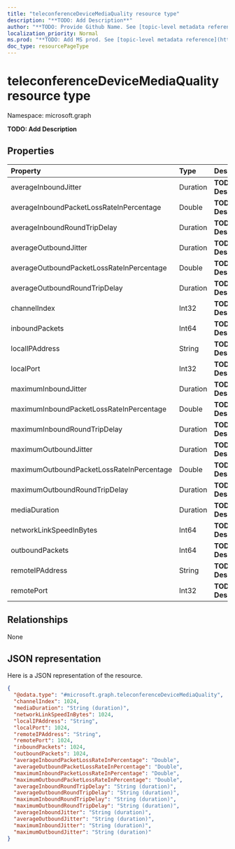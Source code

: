 ```yaml
---
title: "teleconferenceDeviceMediaQuality resource type"
description: "**TODO: Add Description**"
author: "**TODO: Provide Github Name. See [topic-level metadata reference](https://msgo.azurewebsites.net/add/document/guidelines/metadata.html#topic-level-metadata)**"
localization_priority: Normal
ms.prod: "**TODO: Add MS prod. See [topic-level metadata reference](https://msgo.azurewebsites.net/add/document/guidelines/metadata.html#topic-level-metadata)**"
doc_type: resourcePageType
---
```


# teleconferenceDeviceMediaQuality resource type


Namespace: microsoft.graph

**TODO: Add Description**

## Properties
|Property|Type|Description|
|:---|:---|:---|
|averageInboundJitter|Duration|**TODO: Add Description**|
|averageInboundPacketLossRateInPercentage|Double|**TODO: Add Description**|
|averageInboundRoundTripDelay|Duration|**TODO: Add Description**|
|averageOutboundJitter|Duration|**TODO: Add Description**|
|averageOutboundPacketLossRateInPercentage|Double|**TODO: Add Description**|
|averageOutboundRoundTripDelay|Duration|**TODO: Add Description**|
|channelIndex|Int32|**TODO: Add Description**|
|inboundPackets|Int64|**TODO: Add Description**|
|localIPAddress|String|**TODO: Add Description**|
|localPort|Int32|**TODO: Add Description**|
|maximumInboundJitter|Duration|**TODO: Add Description**|
|maximumInboundPacketLossRateInPercentage|Double|**TODO: Add Description**|
|maximumInboundRoundTripDelay|Duration|**TODO: Add Description**|
|maximumOutboundJitter|Duration|**TODO: Add Description**|
|maximumOutboundPacketLossRateInPercentage|Double|**TODO: Add Description**|
|maximumOutboundRoundTripDelay|Duration|**TODO: Add Description**|
|mediaDuration|Duration|**TODO: Add Description**|
|networkLinkSpeedInBytes|Int64|**TODO: Add Description**|
|outboundPackets|Int64|**TODO: Add Description**|
|remoteIPAddress|String|**TODO: Add Description**|
|remotePort|Int32|**TODO: Add Description**|

## Relationships
None

## JSON representation
Here is a JSON representation of the resource.
<!-- {
  "blockType": "resource",
  "@odata.type": "microsoft.graph.teleconferenceDeviceMediaQuality"
}
-->
``` json
{
  "@odata.type": "#microsoft.graph.teleconferenceDeviceMediaQuality",
  "channelIndex": 1024,
  "mediaDuration": "String (duration)",
  "networkLinkSpeedInBytes": 1024,
  "localIPAddress": "String",
  "localPort": 1024,
  "remoteIPAddress": "String",
  "remotePort": 1024,
  "inboundPackets": 1024,
  "outboundPackets": 1024,
  "averageInboundPacketLossRateInPercentage": "Double",
  "averageOutboundPacketLossRateInPercentage": "Double",
  "maximumInboundPacketLossRateInPercentage": "Double",
  "maximumOutboundPacketLossRateInPercentage": "Double",
  "averageInboundRoundTripDelay": "String (duration)",
  "averageOutboundRoundTripDelay": "String (duration)",
  "maximumInboundRoundTripDelay": "String (duration)",
  "maximumOutboundRoundTripDelay": "String (duration)",
  "averageInboundJitter": "String (duration)",
  "averageOutboundJitter": "String (duration)",
  "maximumInboundJitter": "String (duration)",
  "maximumOutboundJitter": "String (duration)"
}
```

